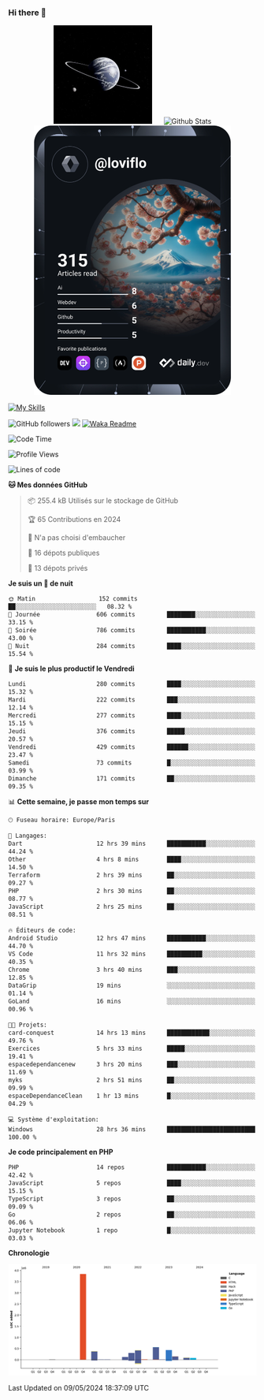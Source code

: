 ### Hi there 👋

<p align="center">
  <img src="https://github.com/Loviflo/Loviflo/blob/main/img/portrait.jpg" alt="Loviflo" height="200" style="margin-right: 20px"/>
  <img src="https://github-readme-stats.vercel.app/api?username=Loviflo&show_icons=true&theme=graywhite" alt="Github Stats" />
  <a href="https://app.daily.dev/loviflo"><img src="https://github.com/loviflo/loviflo/blob/main/devcard.svg" width="400" alt="Loviflo's Dev Card"/></a>
</p>

[![My Skills](https://skillicons.dev/icons?i=php,laravel,symfony,dotnet,cs,nodejs,mysql,postgres,js,ts,html,css,sass,angular,react,electron,docker,webpack,vscode,figma,git,github,gitlab,nginx,postman&perline=5)](https://skillicons.dev)

![GitHub followers](https://img.shields.io/github/followers/Loviflo?label=Follow&style=social)
![](https://visitor-badge.glitch.me/badge?page_id=Loviflo.Loviflo)
[![Waka Readme](https://github.com/Loviflo/Loviflo/actions/workflows/update-stats.yml/badge.svg)](https://github.com/Loviflo/Loviflo/actions/workflows/update-stats.yml)

<!--START_SECTION:waka-->
![Code Time](http://img.shields.io/badge/Code%20Time-2%2C079%20hrs%207%20mins-blue)

![Profile Views](http://img.shields.io/badge/Vues%20du%20profil-0-blue)

![Lines of code](https://img.shields.io/badge/Depuis%20Hello%20World%2C%20j%27ai%20%C3%A9crit-6.3%20million%20Lignes%20de%20code-blue)

**🐱 Mes données GitHub** 

> 📦 255.4 kB Utilisés sur le stockage de GitHub 
 > 
> 🏆 65 Contributions en 2024
 > 
> 🚫 N'a pas choisi d'embaucher
 > 
> 📜 16 dépots publiques 
 > 
> 🔑 13 dépots privés 
 > 
**Je suis un 🦉 de nuit** 

```text
🌞 Matin                  152 commits         ██░░░░░░░░░░░░░░░░░░░░░░░   08.32 % 
🌆 Journée                606 commits         ████████░░░░░░░░░░░░░░░░░   33.15 % 
🌃 Soirée                 786 commits         ███████████░░░░░░░░░░░░░░   43.00 % 
🌙 Nuit                   284 commits         ████░░░░░░░░░░░░░░░░░░░░░   15.54 % 
```
📅 **Je suis le plus productif le Vendredi** 

```text
Lundi                    280 commits         ████░░░░░░░░░░░░░░░░░░░░░   15.32 % 
Mardi                    222 commits         ███░░░░░░░░░░░░░░░░░░░░░░   12.14 % 
Mercredi                 277 commits         ████░░░░░░░░░░░░░░░░░░░░░   15.15 % 
Jeudi                    376 commits         █████░░░░░░░░░░░░░░░░░░░░   20.57 % 
Vendredi                 429 commits         ██████░░░░░░░░░░░░░░░░░░░   23.47 % 
Samedi                   73 commits          █░░░░░░░░░░░░░░░░░░░░░░░░   03.99 % 
Dimanche                 171 commits         ██░░░░░░░░░░░░░░░░░░░░░░░   09.35 % 
```


📊 **Cette semaine, je passe mon temps sur** 

```text
🕑︎ Fuseau horaire: Europe/Paris

💬 Langages: 
Dart                     12 hrs 39 mins      ███████████░░░░░░░░░░░░░░   44.24 % 
Other                    4 hrs 8 mins        ████░░░░░░░░░░░░░░░░░░░░░   14.50 % 
Terraform                2 hrs 39 mins       ██░░░░░░░░░░░░░░░░░░░░░░░   09.27 % 
PHP                      2 hrs 30 mins       ██░░░░░░░░░░░░░░░░░░░░░░░   08.77 % 
JavaScript               2 hrs 25 mins       ██░░░░░░░░░░░░░░░░░░░░░░░   08.51 % 

🔥 Éditeurs de code: 
Android Studio           12 hrs 47 mins      ███████████░░░░░░░░░░░░░░   44.70 % 
VS Code                  11 hrs 32 mins      ██████████░░░░░░░░░░░░░░░   40.35 % 
Chrome                   3 hrs 40 mins       ███░░░░░░░░░░░░░░░░░░░░░░   12.85 % 
DataGrip                 19 mins             ░░░░░░░░░░░░░░░░░░░░░░░░░   01.14 % 
GoLand                   16 mins             ░░░░░░░░░░░░░░░░░░░░░░░░░   00.96 % 

🐱‍💻 Projets: 
card-conquest            14 hrs 13 mins      ████████████░░░░░░░░░░░░░   49.76 % 
Exercices                5 hrs 33 mins       █████░░░░░░░░░░░░░░░░░░░░   19.41 % 
espacedependancenew      3 hrs 20 mins       ███░░░░░░░░░░░░░░░░░░░░░░   11.69 % 
myks                     2 hrs 51 mins       ██░░░░░░░░░░░░░░░░░░░░░░░   09.99 % 
espaceDependanceClean    1 hr 13 mins        █░░░░░░░░░░░░░░░░░░░░░░░░   04.29 % 

💻 Système d'exploitation: 
Windows                  28 hrs 36 mins      █████████████████████████   100.00 % 
```

**Je code principalement en PHP** 

```text
PHP                      14 repos            ███████████░░░░░░░░░░░░░░   42.42 % 
JavaScript               5 repos             ████░░░░░░░░░░░░░░░░░░░░░   15.15 % 
TypeScript               3 repos             ██░░░░░░░░░░░░░░░░░░░░░░░   09.09 % 
Go                       2 repos             ██░░░░░░░░░░░░░░░░░░░░░░░   06.06 % 
Jupyter Notebook         1 repo              █░░░░░░░░░░░░░░░░░░░░░░░░   03.03 % 
```



**Chronologie**

![Lines of Code chart](https://raw.githubusercontent.com/Loviflo/Loviflo/main/assets/bar_graph.png)


 Last Updated on 09/05/2024 18:37:09 UTC
<!--END_SECTION:waka-->
